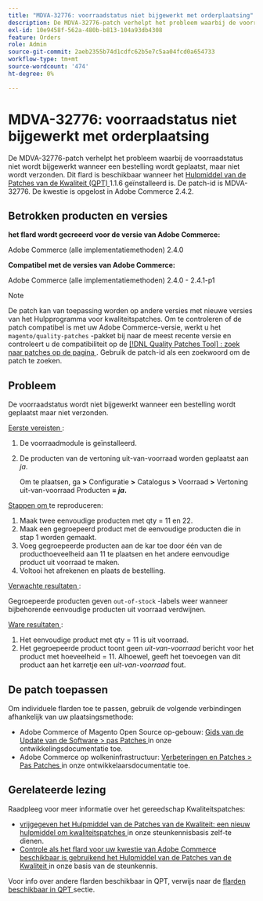 ```yaml
---
title: "MDVA-32776: voorraadstatus niet bijgewerkt met orderplaatsing"
description: De MDVA-32776-patch verhelpt het probleem waarbij de voorraadstatus niet wordt bijgewerkt wanneer een bestelling wordt geplaatst, maar niet wordt verzonden. Deze patch is beschikbaar wanneer [Quality Patches Tool (QPT)] (https://experienceleague.adobe.com/en/docs/commerce-operations/upgrade-guide/patches/overview) 1.1.6 is geïnstalleerd. De patch-id is MDVA-32776. De kwestie is opgelost in Adobe Commerce 2.4.2.
exl-id: 10e9458f-562a-480b-b813-104a93db4308
feature: Orders
role: Admin
source-git-commit: 2aeb2355b74d1cdfc62b5e7c5aa04fcd0a654733
workflow-type: tm+mt
source-wordcount: '474'
ht-degree: 0%

---
```


# MDVA-32776: voorraadstatus niet bijgewerkt met orderplaatsing

De MDVA-32776-patch verhelpt het probleem waarbij de voorraadstatus niet wordt bijgewerkt wanneer een bestelling wordt geplaatst, maar niet wordt verzonden. Dit flard is beschikbaar wanneer het [ Hulpmiddel van de Patches van de Kwaliteit (QPT) ](https://experienceleague.adobe.com/en/docs/commerce-operations/upgrade-guide/patches/overview) 1.1.6 geïnstalleerd is. De patch-id is MDVA-32776. De kwestie is opgelost in Adobe Commerce 2.4.2.

## Betrokken producten en versies

**het flard wordt gecreeerd voor de versie van Adobe Commerce:**

Adobe Commerce (alle implementatiemethoden) 2.4.0

**Compatibel met de versies van Adobe Commerce:**

Adobe Commerce (alle implementatiemethoden) 2.4.0 - 2.4.1-p1

>[!NOTE]
>
>De patch kan van toepassing worden op andere versies met nieuwe versies van het Hulpprogramma voor kwaliteitspatches. Om te controleren of de patch compatibel is met uw Adobe Commerce-versie, werkt u het `magento/quality-patches` -pakket bij naar de meest recente versie en controleert u de compatibiliteit op de [[!DNL Quality Patches Tool] : zoek naar patches op de pagina ](https://experienceleague.adobe.com/tools/commerce-quality-patches/index.html) . Gebruik de patch-id als een zoekwoord om de patch te zoeken.

## Probleem

De voorraadstatus wordt niet bijgewerkt wanneer een bestelling wordt geplaatst maar niet verzonden.

<u> Eerste vereisten </u>:

1. De voorraadmodule is geïnstalleerd.
1. De producten van de vertoning uit-van-voorraad worden geplaatst aan *ja*.

   Om te plaatsen, ga **>** Configuratie **>** Catalogus **>** Voorraad **>** Vertoning uit-van-voorraad Producten **= *ja*.**

<u> Stappen om </u> te reproduceren:

1. Maak twee eenvoudige producten met qty = 11 en 22.
1. Maak een gegroepeerd product met de eenvoudige producten die in stap 1 worden gemaakt.
1. Voeg gegroepeerde producten aan de kar toe door één van de producthoeveelheid aan 11 te plaatsen en het andere eenvoudige product uit voorraad te maken.
1. Voltooi het afrekenen en plaats de bestelling.

<u> Verwachte resultaten </u>:

Gegroepeerde producten geven `out-of-stock` -labels weer wanneer bijbehorende eenvoudige producten uit voorraad verdwijnen.

<u> Ware resultaten </u>:

1. Het eenvoudige product met qty = 11 is uit voorraad.
1. Het gegroepeerde product toont geen *uit-van-voorraad* bericht voor het product met hoeveelheid = 11. Alhoewel, geeft het toevoegen van dit product aan het karretje een *uit-van-voorraad* fout.

## De patch toepassen

Om individuele flarden toe te passen, gebruik de volgende verbindingen afhankelijk van uw plaatsingsmethode:

* Adobe Commerce of Magento Open Source op-gebouw: [ Gids van de Update van de Software > pas Patches ](https://experienceleague.adobe.com/en/docs/commerce-operations/tools/quality-patches-tool/usage) in onze ontwikkelingsdocumentatie toe.
* Adobe Commerce op wolkeninfrastructuur: [ Verbeteringen en Patches > Pas Patches ](https://experienceleague.adobe.com/en/docs/commerce-cloud-service/user-guide/develop/upgrade/apply-patches) in onze ontwikkelaarsdocumentatie toe.

## Gerelateerde lezing

Raadpleeg voor meer informatie over het gereedschap Kwaliteitspatches:

* [ vrijgegeven het Hulpmiddel van de Patches van de Kwaliteit: een nieuw hulpmiddel om kwaliteitspatches ](/help/announcements/adobe-commerce-announcements/magento-quality-patches-released-new-tool-to-self-serve-quality-patches.md) in onze steunkennisbasis zelf-te dienen.
* [ Controle als het flard voor uw kwestie van Adobe Commerce beschikbaar is gebruikend het Hulpmiddel van de Patches van de Kwaliteit ](/help/support-tools/patches-available-in-qpt-tool/check-patch-for-magento-issue-with-magento-quality-patches.md) in onze basis van de steunkennis.

Voor info over andere flarden beschikbaar in QPT, verwijs naar de [ flarden beschikbaar in QPT ](https://support.magento.com/hc/en-us/sections/360010506631-Patches-available-in-QPT-tool-) sectie.
